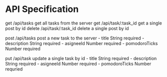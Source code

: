 # API Specification

get         /api/tasks              get all tasks from the server
get         /api/task/:task_id      get a single post by id
delete      /api/task/:task_id      delete a single post by id

post        /api/tasks              post a new task to the server
                                                                    - title           String  required
                                                                    - description     String  required
                                                                    - asigneeId       Number  required
                                                                    - pomodoroTicks   Number  required
                                                                    
put         /api/task               update a single task by id
                                                                    - title           String  required
                                                                    - description     String  required
                                                                    - asigneeId       Number  required
                                                                    - pomodoroTicks   Number  requried
                                                               